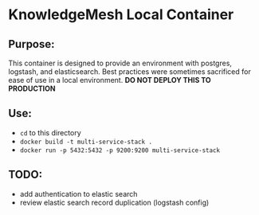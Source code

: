 # KnowledgeMesh Local Container

## Purpose:
This container is designed to provide an environment with postgres, logstash, and elasticsearch.
Best practices were sometimes sacrificed for ease of use in a local environment.
<b>DO NOT DEPLOY THIS TO PRODUCTION</b>

## Use:
- `cd` to this directory
- `docker build -t multi-service-stack .`
- `docker run -p 5432:5432 -p 9200:9200 multi-service-stack`

## TODO:
- add authentication to elastic search
- review elastic search record duplication (logstash config)
